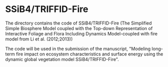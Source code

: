 # SSiB4/TRIFFID-Fire
The directory contains the code of SSiB4/TRIFFID-Fire (The Simplified Simple Biosphere Model coupled with the Top-down Representation of Interactive Foliage and Flora Including Dynamics Model-coupled with fire model from Li et al. (2012;2013))

The code will be used in the submission of the manuscript, "Modeling long-term fire impact on ecosystem characteristics and surface energy using the dynamic global vegetation model SSiB4/TRIFFID-Fire".
